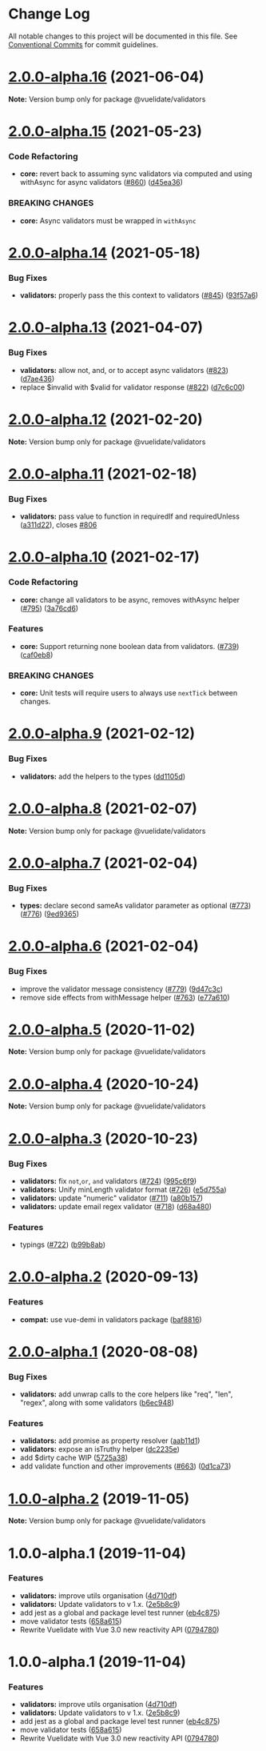 # Change Log

All notable changes to this project will be documented in this file.
See [Conventional Commits](https://conventionalcommits.org) for commit guidelines.

# [2.0.0-alpha.16](https://github.com/vuelidate/vuelidate/compare/@vuelidate/validators@2.0.0-alpha.15...@vuelidate/validators@2.0.0-alpha.16) (2021-06-04)

**Note:** Version bump only for package @vuelidate/validators





# [2.0.0-alpha.15](https://github.com/vuelidate/vuelidate/compare/@vuelidate/validators@2.0.0-alpha.14...@vuelidate/validators@2.0.0-alpha.15) (2021-05-23)


### Code Refactoring

* **core:** revert back to assuming sync validators via computed and using withAsync for async validators ([#860](https://github.com/vuelidate/vuelidate/issues/860)) ([d45ea36](https://github.com/vuelidate/vuelidate/commit/d45ea3636c3fb5fc4c3133ce1717fd66c89ca121))


### BREAKING CHANGES

* **core:** Async validators must be wrapped in `withAsync`





# [2.0.0-alpha.14](https://github.com/vuelidate/vuelidate/compare/@vuelidate/validators@2.0.0-alpha.13...@vuelidate/validators@2.0.0-alpha.14) (2021-05-18)


### Bug Fixes

* **validators:** properly pass the this context to validators ([#845](https://github.com/vuelidate/vuelidate/issues/845)) ([93f57a6](https://github.com/vuelidate/vuelidate/commit/93f57a6f7eabe1cf25b3d587c9286cfa215bac9b))





# [2.0.0-alpha.13](https://github.com/vuelidate/vuelidate/compare/@vuelidate/validators@2.0.0-alpha.12...@vuelidate/validators@2.0.0-alpha.13) (2021-04-07)


### Bug Fixes

* **validators:** allow not, and, or to accept async validators ([#823](https://github.com/vuelidate/vuelidate/issues/823)) ([d7ae436](https://github.com/vuelidate/vuelidate/commit/d7ae4368c608bf9b431b0435fdf12f9ac5997798))
* replace $invalid with $valid for validator response ([#822](https://github.com/vuelidate/vuelidate/issues/822)) ([d7c6c00](https://github.com/vuelidate/vuelidate/commit/d7c6c003cf891c53cb3908ad5dc04a447e8c879e))





# [2.0.0-alpha.12](https://github.com/vuelidate/vuelidate/compare/@vuelidate/validators@2.0.0-alpha.11...@vuelidate/validators@2.0.0-alpha.12) (2021-02-20)

**Note:** Version bump only for package @vuelidate/validators





# [2.0.0-alpha.11](https://github.com/vuelidate/vuelidate/compare/@vuelidate/validators@2.0.0-alpha.10...@vuelidate/validators@2.0.0-alpha.11) (2021-02-18)


### Bug Fixes

* **validators:** pass value to function in requiredIf and requiredUnless ([a311d22](https://github.com/vuelidate/vuelidate/commit/a311d22bf631105390a1c482eefdc12355f3b57f)), closes [#806](https://github.com/vuelidate/vuelidate/issues/806)





# [2.0.0-alpha.10](https://github.com/vuelidate/vuelidate/compare/@vuelidate/validators@2.0.0-alpha.9...@vuelidate/validators@2.0.0-alpha.10) (2021-02-17)


### Code Refactoring

* **core:** change all validators to be async, removes withAsync helper ([#795](https://github.com/vuelidate/vuelidate/issues/795)) ([3a76cd6](https://github.com/vuelidate/vuelidate/commit/3a76cd6f3da68d45e674f867506969b77428b2b8))


### Features

* **core:** Support returning none boolean data from validators. ([#739](https://github.com/vuelidate/vuelidate/issues/739)) ([caf0eb8](https://github.com/vuelidate/vuelidate/commit/caf0eb8b68247efef2e3bf86173a043eeda23570))


### BREAKING CHANGES

* **core:** Unit tests will require users to always use `nextTick` between changes.





# [2.0.0-alpha.9](https://github.com/vuelidate/vuelidate/compare/@vuelidate/validators@2.0.0-alpha.8...@vuelidate/validators@2.0.0-alpha.9) (2021-02-12)


### Bug Fixes

* **validators:** add the helpers to the types ([dd1105d](https://github.com/vuelidate/vuelidate/commit/dd1105deaf0b7d7d4212ee0d4318747342d4080a))





# [2.0.0-alpha.8](https://github.com/vuelidate/vuelidate/compare/@vuelidate/validators@2.0.0-alpha.7...@vuelidate/validators@2.0.0-alpha.8) (2021-02-07)

**Note:** Version bump only for package @vuelidate/validators





# [2.0.0-alpha.7](https://github.com/vuelidate/vuelidate/compare/@vuelidate/validators@2.0.0-alpha.6...@vuelidate/validators@2.0.0-alpha.7) (2021-02-04)


### Bug Fixes

* **types:** declare second sameAs validator parameter as optional ([#773](https://github.com/vuelidate/vuelidate/issues/773)) ([#776](https://github.com/vuelidate/vuelidate/issues/776)) ([9ed9365](https://github.com/vuelidate/vuelidate/commit/9ed9365fb264a0e0f5024fba43e2dedf15e981d2))





# [2.0.0-alpha.6](https://github.com/vuelidate/vuelidate/compare/@vuelidate/validators@2.0.0-alpha.5...@vuelidate/validators@2.0.0-alpha.6) (2021-02-04)


### Bug Fixes

* improve the validator message consistency ([#779](https://github.com/vuelidate/vuelidate/issues/779)) ([9d47c3c](https://github.com/vuelidate/vuelidate/commit/9d47c3c1507952a519d007b3dfdffb9c080a6640))
* remove side effects from withMessage helper ([#763](https://github.com/vuelidate/vuelidate/issues/763)) ([e77a610](https://github.com/vuelidate/vuelidate/commit/e77a61039afcac3dcce66d84d4229ead5b050a58))





# [2.0.0-alpha.5](https://github.com/vuelidate/vuelidate/compare/@vuelidate/validators@2.0.0-alpha.4...@vuelidate/validators@2.0.0-alpha.5) (2020-11-02)

**Note:** Version bump only for package @vuelidate/validators





# [2.0.0-alpha.4](https://github.com/vuelidate/vuelidate/compare/@vuelidate/validators@2.0.0-alpha.3...@vuelidate/validators@2.0.0-alpha.4) (2020-10-24)

**Note:** Version bump only for package @vuelidate/validators





# [2.0.0-alpha.3](https://github.com/vuelidate/vuelidate/compare/@vuelidate/validators@2.0.0-alpha.2...@vuelidate/validators@2.0.0-alpha.3) (2020-10-23)


### Bug Fixes

* **validators:** fix `not`,`or`, `and` validators ([#724](https://github.com/vuelidate/vuelidate/issues/724)) ([995c6f9](https://github.com/vuelidate/vuelidate/commit/995c6f909e43e4e03622d96986123498e6fa6378))
* **validators:** Unify minLength validator format ([#726](https://github.com/vuelidate/vuelidate/issues/726)) ([e5d755a](https://github.com/vuelidate/vuelidate/commit/e5d755a429ee9bbb20c24d893e98fa7a082aaf0a))
* **validators:** update "numeric" validator ([#711](https://github.com/vuelidate/vuelidate/issues/711)) ([a80b157](https://github.com/vuelidate/vuelidate/commit/a80b1574f3e456970b92da61efe0e1e4a7a1e101))
* **validators:** update email regex validator ([#718](https://github.com/vuelidate/vuelidate/issues/718)) ([d68a480](https://github.com/vuelidate/vuelidate/commit/d68a48062c2cf21512d8c7e72ceb843a083ac4c5))


### Features

* typings ([#722](https://github.com/vuelidate/vuelidate/issues/722)) ([b99b8ab](https://github.com/vuelidate/vuelidate/commit/b99b8ab14fe6fdd81c3796594053147feb647961))





# [2.0.0-alpha.2](https://github.com/vuelidate/vuelidate/compare/@vuelidate/validators@2.0.0-alpha.1...@vuelidate/validators@2.0.0-alpha.2) (2020-09-13)


### Features

* **compat:** use vue-demi in validators package ([baf8816](https://github.com/vuelidate/vuelidate/commit/baf881617ae2579a5b17f42963987f11e180c482))





# [2.0.0-alpha.1](https://github.com/vuelidate/vuelidate/compare/@vuelidate/validators@2.0.0-alpha.0...@vuelidate/validators@2.0.0-alpha.1) (2020-08-08)


### Bug Fixes

* **validators:** add unwrap calls to the core helpers like "req", "len", "regex", along with some validators ([b6ec948](https://github.com/vuelidate/vuelidate/commit/b6ec948e629e169f78d2679cb50162aeb3631f2d))


### Features

* **validators:** add promise as property resolver ([aab11d1](https://github.com/vuelidate/vuelidate/commit/aab11d16a804550f7c3bc3acebd2af0f850486ca))
* **validators:** expose an isTruthy helper ([dc2235e](https://github.com/vuelidate/vuelidate/commit/dc2235e612e8663b56488eb79eeb7fe99c72b6bc))
* add $dirty cache WIP ([5725a38](https://github.com/vuelidate/vuelidate/commit/5725a38da12848fc699c719dafa06706107f0374))
* add validate function and other improvements ([#663](https://github.com/vuelidate/vuelidate/issues/663)) ([0d1ca73](https://github.com/vuelidate/vuelidate/commit/0d1ca73ca5f7574e15256cf8bfa94ea6170dc2dc))





# [1.0.0-alpha.2](https://github.com/vuelidate/vuelidate/compare/@vuelidate/validators@1.0.0-alpha.1...@vuelidate/validators@1.0.0-alpha.2) (2019-11-05)

**Note:** Version bump only for package @vuelidate/validators





# 1.0.0-alpha.1 (2019-11-04)


### Features

* **validators:** improve utils organisation ([4d710df](https://github.com/vuelidate/vuelidate/commit/4d710dfa1aeaab955dc81fa57e754c0932991121))
* **validators:** Update validators to v 1.x. ([2e5b8c9](https://github.com/vuelidate/vuelidate/commit/2e5b8c9e777c94ab40d7762f6ddc6a82e6e02651))
* add jest as a global and package level test runner ([eb4c875](https://github.com/vuelidate/vuelidate/commit/eb4c875a442d626fec1b68d03e043c4ec94cfea9))
* move validator tests ([658a615](https://github.com/vuelidate/vuelidate/commit/658a6152f958cf6fc9c1028457682622d367e006))
* Rewrite Vuelidate with Vue 3.0 new reactivity API ([0794780](https://github.com/vuelidate/vuelidate/commit/0794780c5937cdc11ab8aa5447c85fa0a77d0932))





# 1.0.0-alpha.1 (2019-11-04)


### Features

* **validators:** improve utils organisation ([4d710df](https://github.com/vuelidate/vuelidate/commit/4d710dfa1aeaab955dc81fa57e754c0932991121))
* **validators:** Update validators to v 1.x. ([2e5b8c9](https://github.com/vuelidate/vuelidate/commit/2e5b8c9e777c94ab40d7762f6ddc6a82e6e02651))
* add jest as a global and package level test runner ([eb4c875](https://github.com/vuelidate/vuelidate/commit/eb4c875a442d626fec1b68d03e043c4ec94cfea9))
* move validator tests ([658a615](https://github.com/vuelidate/vuelidate/commit/658a6152f958cf6fc9c1028457682622d367e006))
* Rewrite Vuelidate with Vue 3.0 new reactivity API ([0794780](https://github.com/vuelidate/vuelidate/commit/0794780c5937cdc11ab8aa5447c85fa0a77d0932))
